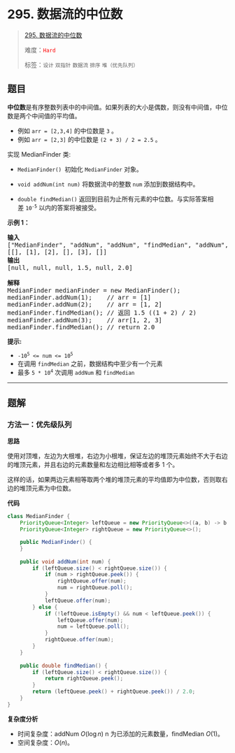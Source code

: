 # 295. 数据流的中位数

> [295. 数据流的中位数](https://leetcode.cn/problems/find-median-from-data-stream/)
>
> 难度：<font color=red>`Hard`</font>
>
> 标签：`设计` `双指针` `数据流` `排序` `堆（优先队列）`

## 题目

<p><strong>中位数</strong>是有序整数列表中的中间值。如果列表的大小是偶数，则没有中间值，中位数是两个中间值的平均值。</p>

<ul>
	<li>例如 <code>arr = [2,3,4]</code>&nbsp;的中位数是 <code>3</code>&nbsp;。</li>
	<li>例如&nbsp;<code>arr = [2,3]</code> 的中位数是 <code>(2 + 3) / 2 = 2.5</code> 。</li>
</ul>

<p>实现 MedianFinder 类:</p>

<ul>
	<li>
	<p><code>MedianFinder() </code>初始化 <code>MedianFinder</code>&nbsp;对象。</p>
	</li>
	<li>
	<p><code>void addNum(int num)</code> 将数据流中的整数 <code>num</code> 添加到数据结构中。</p>
	</li>
	<li>
	<p><code>double findMedian()</code> 返回到目前为止所有元素的中位数。与实际答案相差&nbsp;<code>10<sup>-5</sup></code>&nbsp;以内的答案将被接受。</p>
	</li>
</ul>

<p><strong>示例 1：</strong></p>

<pre>
<strong>输入</strong>
["MedianFinder", "addNum", "addNum", "findMedian", "addNum", "findMedian"]
[[], [1], [2], [], [3], []]
<strong>输出</strong>
[null, null, null, 1.5, null, 2.0]

<strong>解释</strong>
MedianFinder medianFinder = new MedianFinder();
medianFinder.addNum(1);    // arr = [1]
medianFinder.addNum(2);    // arr = [1, 2]
medianFinder.findMedian(); // 返回 1.5 ((1 + 2) / 2)
medianFinder.addNum(3);    // arr[1, 2, 3]
medianFinder.findMedian(); // return 2.0</pre>

<p><strong>提示:</strong></p>

<ul>
	<li><code>-10<sup>5</sup>&nbsp;&lt;= num &lt;= 10<sup>5</sup></code></li>
	<li>在调用 <code>findMedian</code>&nbsp;之前，数据结构中至少有一个元素</li>
	<li>最多&nbsp;<code>5 * 10<sup>4</sup></code>&nbsp;次调用&nbsp;<code>addNum</code>&nbsp;和&nbsp;<code>findMedian</code></li>
</ul>


--------------------

## 题解

### 方法一：优先级队列

**思路**

使用对顶堆，左边为大根堆，右边为小根堆，保证左边的堆顶元素始终不大于右边的堆顶元素，并且右边的元素数量和左边相比相等或者多 1 个。

这样的话，如果两边元素相等取两个堆的堆顶元素的平均值即为中位数，否则取右边的堆顶元素为中位数。

**代码**

```java
class MedianFinder {
    PriorityQueue<Integer> leftQueue = new PriorityQueue<>((a, b) -> b - a);
    PriorityQueue<Integer> rightQueue = new PriorityQueue<>();

    public MedianFinder() {
    }
    
    public void addNum(int num) {
        if (leftQueue.size() < rightQueue.size()) {
            if (num > rightQueue.peek()) {
                rightQueue.offer(num);
                num = rightQueue.poll();
            }
            leftQueue.offer(num);
        } else {
            if (!leftQueue.isEmpty() && num < leftQueue.peek()) {
                leftQueue.offer(num);
                num = leftQueue.poll();
            }
            rightQueue.offer(num);
        }
    }
    
    public double findMedian() {
        if (leftQueue.size() < rightQueue.size()) {
            return rightQueue.peek();
        }
        return (leftQueue.peek() + rightQueue.peek()) / 2.0;
    }
}
```

**复杂度分析**

- 时间复杂度：addNum $O(\log n)$ n 为已添加的元素数量，findMedian $O(1)$。
- 空间复杂度：$O(n)$。
